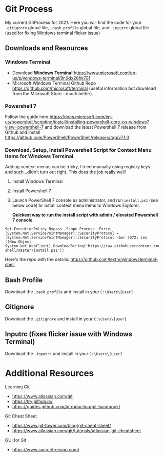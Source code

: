 # Git Process
My current GitProcess for 2021. Here you will find the code for your `.gitignore` global file, `.bash_profile` global file, and `.inputrc` global file (used for fixing Windows terminal flicker issue)

## Downloads and Resources

### Windows Terminal
- Download **Windows Terminal** https://www.microsoft.com/en-us/p/windows-terminal/9n0dx20hk701
- Microsoft Windows Terminal Github Repo https://github.com/microsoft/terminal (useful information but download from the Microsoft Store - much better).

### Powershell 7
Follow the guide here https://docs.microsoft.com/en-us/powershell/scripting/install/installing-powershell-core-on-windows?view=powershell-7 and download the latest Powershell 7 release from Github and install https://github.com/PowerShell/PowerShell/releases/tag/v7.1.0

### Download, Setup, Install Powershell Script for Context Menu Items for Windows Terminal
Adding context menus can be tricky, I tried manually using registry keys and such...didn't turn out right. This does the job really well!
1. Install Windows Terminal
2. Install Powershell 7
3. Launch PowerShell 7 console as administrator, and run `install.ps1` (see below code) to install context menu items to Windows Explorer.
    
    **Quickest way to run the install script with admin / elevated Powershell 7 console**
  
  ```
  Set-ExecutionPolicy Bypass -Scope Process -Force; [System.Net.ServicePointManager]::SecurityProtocol = [System.Net.ServicePointManager]::SecurityProtocol -bor 3072; iex ((New-Object System.Net.WebClient).DownloadString('https://raw.githubusercontent.com/lextm/windowsterminal-shell/master/install.ps1'))
  ```

Here's the repo with the details: https://github.com/lextm/windowsterminal-shell

## Bash Profile
Download the `.bash_profile` and install in your `C:\Users\[user]`

## Gitignore
Download the `.gitignore` and install in your `C:\Users\[user]`

## Inputrc (fixes flicker issue with Windows Terminal)
Download the `.inputrc` and install in your `C:\Users\[user]`


# Additional Resources
Learning Git
- https://www.atlassian.com/git
- https://try.github.io/
- https://guides.github.com/introduction/git-handbook/

Git Cheat Sheet
- https://www.git-tower.com/blog/git-cheat-sheet/
- https://www.atlassian.com/git/tutorials/atlassian-git-cheatsheet

GUI for Git
- https://www.sourcetreeapp.com/

